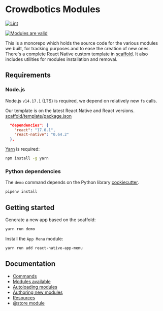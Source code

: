 # Crowdbotics Modules

[![Lint](https://github.com/crowdbotics/modules/actions/workflows/lint.yml/badge.svg)](https://github.com/crowdbotics/modules/actions/workflows/lint.yml)

[![Modules are valid](https://github.com/crowdbotics/modules/actions/workflows/parse.yml/badge.svg)](https://github.com/crowdbotics/modules/actions/workflows/parse.yml)

This is a monorepo which holds the source code for the various modules we built,
for tracking purposes and to ease the creation of new ones. There's a complete React Native custom template in [scaffold](/scaffold). It also includes utilities for modules installation and removal.

## Requirements

### Node.js

Node.js `v14.17.1` (LTS) is required, we depend on relatively new `fs` calls.

Our template is on the latest React Native and React versions.
[scaffold/template/package.json](/scaffold/template/package.json)

```json
  "dependencies": {
    "react": "17.0.1",
    "react-native": "0.64.2"
  },
```

[Yarn](https://yarnpkg.com/) is required:

```sh
npm install -g yarn
```

### Python dependencies

The `demo` command depends on the Python library [cookiecutter](https://github.com/cookiecutter/cookiecutter).

```sh
pipenv install
```

## Getting started

Generate a new app based on the scaffold:

```sh
yarn run demo
```

Install the `App Menu` module:

```sh
yarn run add react-native-app-menu
```

## Documentation

- [Commands](/docs/commands.md)
- [Modules available](/docs/modules.md)
- [Autoloading modules](/docs/autoloading.md)
- [Authoring new modules](/docs/authoring.md)
- [Resources](/docs/resources.md)
- [@store module](/docs/store.md)
